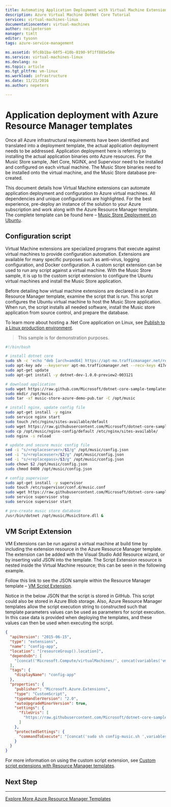 ```yaml
---
title: Automating Application Deployment with Virtual Machine Extensions | Microsoft Docs
description: Azure Virtual Machine DotNet Core Tutorial
services: virtual-machines-linux
documentationcenter: virtual-machines
author: neilpeterson
manager: timlt
editor: tysonn
tags: azure-service-management

ms.assetid: 9fc8b1ba-60f5-410b-8190-9f1ff885e50e
ms.service: virtual-machines-linux
ms.devlang: na
ms.topic: article
ms.tgt_pltfrm: vm-linux
ms.workload: infrastructure
ms.date: 11/21/2016
ms.author: nepeters

---
```

# Application deployment with Azure Resource Manager templates
Once all Azure infrastructural requirements have been identified and translated into a deployment template, the actual application deployment needs to be addressed. Application deployment here is referring to installing the actual application binaries onto Azure resources. For the Music Store sample, .Net Core, NGINX, and Supervisor need to be installed and configured on each virtual machine. The Music Store binaries need to be installed onto the virtual machine, and the Music Store database pre-created.

This document details how Virtual Machine extensions can automate application deployment and configuration to Azure virtual machines. All dependencies and unique configurations are highlighted. For the best experience, pre-deploy an instance of the solution to your Azure subscription and work along with the Azure Resource Manager template. The complete template can be found here – [Music Store Deployment on Ubuntu](https://github.com/Microsoft/dotnet-core-sample-templates/tree/master/dotnet-core-music-linux).

## Configuration script
Virtual Machine extensions are specialized programs that execute against virtual machines to provide configuration automation. Extensions are available for many specific purposes such as anti-virus, logging configuration, and Docker configuration. A custom script extension can be used to run any script against a virtual machine. With the Music Store sample, it is up to the custom script extension to configure the Ubuntu virtual machines and install the Music Store application. 

Before detailing how virtual machine extensions are declared in an Azure Resource Manager template, examine the script that is run. This script configures the Ubuntu virtual machine to host the Music Store application. When run, the script installs all needed software, install the Music store application from source control, and prepare the database. 

To learn more about hosting a .Net Core application on Linux, see [Publish to a Linux production environment](https://docs.asp.net/en/latest/publishing/linuxproduction.html).

> This sample is for demonstration purposes.
> 
> 

```bash
#!/bin/bash

# install dotnet core
sudo sh -c 'echo "deb [arch=amd64] https://apt-mo.trafficmanager.net/repos/dotnet-release/ trusty main" > /etc/apt/sources.list.d/dotnetdev.list'
sudo apt-key adv --keyserver apt-mo.trafficmanager.net --recv-keys 417A0893
sudo apt-get update
sudo apt-get install -y dotnet-dev-1.0.0-preview2-003121

# download application
sudo wget https://raw.github.com/Microsoft/dotnet-core-sample-templates/master/dotnet-core-music-linux/music-app/music-store-azure-demo-pub.tar /
sudo mkdir /opt/music
sudo tar -xf music-store-azure-demo-pub.tar -C /opt/music

# install nginx, update config file
sudo apt-get install -y nginx
sudo service nginx start
sudo touch /etc/nginx/sites-available/default
sudo wget https://raw.githubusercontent.com/Microsoft/dotnet-core-sample-templates/master/dotnet-core-music-linux/music-app/nginx-config/default -O /etc/nginx/sites-available/default
sudo cp /opt/music/nginx-config/default /etc/nginx/sites-available/
sudo nginx -s reload

# update and secure music config file
sed -i "s/<replaceserver>/$1/g" /opt/music/config.json
sed -i "s/<replaceuser>/$2/g" /opt/music/config.json
sed -i "s/<replacepass>/$3/g" /opt/music/config.json
sudo chown $2 /opt/music/config.json
sudo chmod 0400 /opt/music/config.json

# config supervisor
sudo apt-get install -y supervisor
sudo touch /etc/supervisor/conf.d/music.conf
sudo wget https://raw.githubusercontent.com/Microsoft/dotnet-core-sample-templates/master/dotnet-core-music-linux/music-app/supervisor/music.conf -O /etc/supervisor/conf.d/music.conf
sudo service supervisor stop
sudo service supervisor start

# pre-create music store database
/usr/bin/dotnet /opt/music/MusicStore.dll &
```

## VM Script Extension
VM Extensions can be run against a virtual machine at build time by including the extension resource in the Azure Resource Manager template. The extension can be added with the Visual Studio Add Resource wizard, or by inserting valid JSON into the template. The Script Extension resource is nested inside the Virtual Machine resource; this can be seen in the following example.

Follow this link to see the JSON sample within the Resource Manager template – [VM Script Extension](https://github.com/Microsoft/dotnet-core-sample-templates/blob/master/dotnet-core-music-linux/azuredeploy.json#L359). 

Notice in the below JSON that the script is stored in GitHub. This script could also be stored in Azure Blob storage. Also, Azure Resource Manager templates allow the script execution string to constructed such that template parameters values can be used as parameters for script execution. In this case data is provided when deploying the templates, and these values can then be used when executing the script.

```json
{
  "apiVersion": "2015-06-15",
  "type": "extensions",
  "name": "config-app",
  "location": "[resourceGroup().location]",
  "dependsOn": [
    "[concat('Microsoft.Compute/virtualMachines/', concat(variables('vmName'),copyindex()))]"
  ],
  "tags": {
    "displayName": "config-app"
  },
  "properties": {
    "publisher": "Microsoft.Azure.Extensions",
    "type": "CustomScript",
    "typeHandlerVersion": "2.0",
    "autoUpgradeMinorVersion": true,
    "settings": {
      "fileUris": [
        "https://raw.githubusercontent.com/Microsoft/dotnet-core-sample-templates/master/dotnet-core-music-linux/scripts/config-music.sh"
      ]
    },
    "protectedSettings": {
      "commandToExecute": "[concat('sudo sh config-music.sh ',variables('musicStoreSqlName'), ' ', parameters('adminUsername'), ' ', parameters('sqlAdminPassword'))]"
    }
  }
}
```

For more information on using the custom script extension, see [Custom script extensions with Resource Manager templates](virtual-machines-linux-extensions-customscript.md?toc=%2fazure%2fvirtual-machines%2flinux%2ftoc.json).

## Next Step
<hr>

[Explore More Azure Resource Manager Templates](https://github.com/Azure/azure-quickstart-templates)

